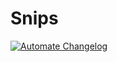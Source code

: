 # Snips

[![Automate Changelog](https://github.com/jimbrig/snips/actions/workflows/changelog.yml/badge.svg)](https://github.com/jimbrig/snips/actions/workflows/changelog.yml)
